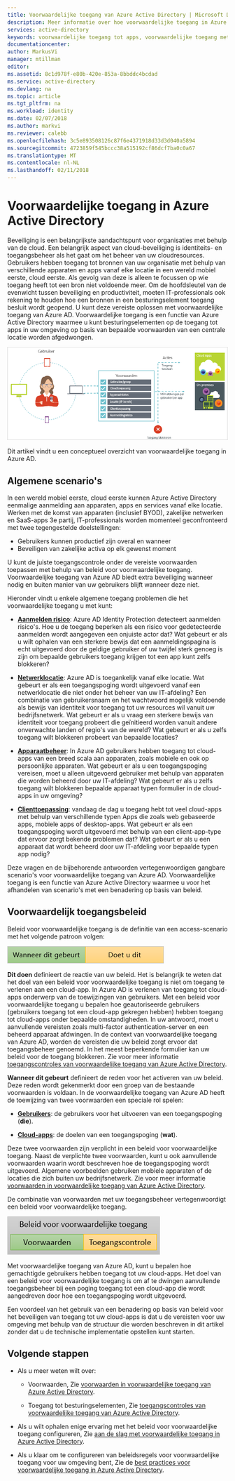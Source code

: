 ```yaml
---
title: Voorwaardelijke toegang van Azure Active Directory | Microsoft Docs
description: Meer informatie over hoe voorwaardelijke toegang in Azure Active Directory kunt u beheren toegang vanaf een centrale locatie.
services: active-directory
keywords: voorwaardelijke toegang tot apps, voorwaardelijke toegang met Azure AD, beveiligde toegang tot bedrijfsresources, beleidsregels voor voorwaardelijke toegang
documentationcenter: 
author: MarkusVi
manager: mtillman
editor: 
ms.assetid: 8c1d978f-e80b-420e-853a-8bbddc4bcdad
ms.service: active-directory
ms.devlang: na
ms.topic: article
ms.tgt_pltfrm: na
ms.workload: identity
ms.date: 02/07/2018
ms.author: markvi
ms.reviewer: calebb
ms.openlocfilehash: 3c5e893508126c87f6e4371918d33d3d040a5894
ms.sourcegitcommit: 4723859f545bccc38a515192cf86dcf7ba0c0a67
ms.translationtype: MT
ms.contentlocale: nl-NL
ms.lasthandoff: 02/11/2018
---
```

# <a name="conditional-access-in-azure-active-directory"></a>Voorwaardelijke toegang in Azure Active Directory

Beveiliging is een belangrijkste aandachtspunt voor organisaties met behulp van de cloud. Een belangrijk aspect van cloud-beveiliging is identiteits- en toegangsbeheer als het gaat om het beheer van uw cloudresources. Gebruikers hebben toegang tot bronnen van uw organisatie met behulp van verschillende apparaten en apps vanaf elke locatie in een wereld mobiel eerste, cloud eerste. Als gevolg van deze is alleen te focussen op wie toegang heeft tot een bron niet voldoende meer. Om de hoofdsleutel van de evenwicht tussen beveiliging en productiviteit, moeten IT-professionals ook rekening te houden hoe een bronnen in een besturingselement toegang besluit wordt geopend. U kunt deze vereiste oplossen met voorwaardelijke toegang van Azure AD. Voorwaardelijke toegang is een functie van Azure Active Directory waarmee u kunt besturingselementen op de toegang tot apps in uw omgeving op basis van bepaalde voorwaarden van een centrale locatie worden afgedwongen. 


![Besturingselement](./media/active-directory-conditional-access-azure-portal/81.png)

Dit artikel vindt u een conceptueel overzicht van voorwaardelijke toegang in Azure AD.


## <a name="common-scenarios"></a>Algemene scenario's

In een wereld mobiel eerste, cloud eerste kunnen Azure Active Directory eenmalige aanmelding aan apparaten, apps en services vanaf elke locatie. Werken met de komst van apparaten (inclusief BYOD), zakelijke netwerken en SaaS-apps 3e partij, IT-professionals worden momenteel geconfronteerd met twee tegengestelde doelstellingen:

- Gebruikers kunnen productief zijn overal en wanneer
- Beveiligen van zakelijke activa op elk gewenst moment

U kunt de juiste toegangscontrole onder de vereiste voorwaarden toepassen met behulp van beleid voor voorwaardelijke toegang. Voorwaardelijke toegang van Azure AD biedt extra beveiliging wanneer nodig en buiten manier van uw gebruikers blijft wanneer deze niet. 

Hieronder vindt u enkele algemene toegang problemen die het voorwaardelijke toegang u met kunt:



- **[Aanmelden risico](active-directory-conditional-access-conditions.md#sign-in-risk)**: Azure AD Identity Protection detecteert aanmelden risico's. Hoe u de toegang beperken als een risico voor gedetecteerde aanmelden wordt aangegeven een onjuiste actor dat? Wat gebeurt er als u wilt ophalen van een sterkere bewijs dat een aanmeldingspagina is echt uitgevoerd door de geldige gebruiker of uw twijfel sterk genoeg is zijn om bepaalde gebruikers toegang krijgen tot een app kunt zelfs blokkeren?

- **[Netwerklocatie](active-directory-conditional-access-locations.md)**: Azure AD is toegankelijk vanaf elke locatie. Wat gebeurt er als een toegangspoging wordt uitgevoerd vanaf een netwerklocatie die niet onder het beheer van uw IT-afdeling? Een combinatie van gebruikersnaam en het wachtwoord mogelijk voldoende als bewijs van identiteit voor toegang tot uw resources wil vanuit uw bedrijfsnetwerk. Wat gebeurt er als u vraag een sterkere bewijs van identiteit voor toegang probeert die geïnitieerd worden vanuit andere onverwachte landen of regio's van de wereld? Wat gebeurt er als u zelfs toegang wilt blokkeren probeert van bepaalde locaties?  

- **[Apparaatbeheer](active-directory-conditional-access-conditions.md#device-platforms)**: In Azure AD gebruikers hebben toegang tot cloud-apps van een breed scala aan apparaten, zoals mobiele en ook op persoonlijke apparaten. Wat gebeurt er als u een toegangspoging vereisen, moet u alleen uitgevoerd gebruiker met behulp van apparaten die worden beheerd door uw IT-afdeling? Wat gebeurt er als u zelfs toegang wilt blokkeren bepaalde apparaat typen formulier in de cloud-apps in uw omgeving? 

- **[Clienttoepassing](active-directory-conditional-access-conditions.md#client-apps)**: vandaag de dag u toegang hebt tot veel cloud-apps met behulp van verschillende typen Apps die zoals web gebaseerde apps, mobiele apps of desktop-apps. Wat gebeurt er als een toegangspoging wordt uitgevoerd met behulp van een client-app-type dat ervoor zorgt bekende problemen dat? Wat gebeurt er als u een apparaat dat wordt beheerd door uw IT-afdeling voor bepaalde typen app nodig? 

Deze vragen en de bijbehorende antwoorden vertegenwoordigen gangbare scenario's voor voorwaardelijke toegang van Azure AD. Voorwaardelijke toegang is een functie van Azure Active Directory waarmee u voor het afhandelen van scenario's met een benadering op basis van beleid.


## <a name="conditional-access-policies"></a>Voorwaardelijk toegangsbeleid

Beleid voor voorwaardelijke toegang is de definitie van een access-scenario met het volgende patroon volgen:

![Besturingselement](./media/active-directory-conditional-access-azure-portal/10.png)

**Dit doen** definieert de reactie van uw beleid. Het is belangrijk te weten dat het doel van een beleid voor voorwaardelijke toegang is niet om toegang te verlenen aan een cloud-app. In Azure AD is verlenen van toegang tot cloud-apps onderwerp van de toewijzingen van gebruikers. Met een beleid voor voorwaardelijke toegang u bepalen hoe geautoriseerde gebruikers (gebruikers toegang tot een cloud-app gekregen hebben) hebben toegang tot cloud-apps onder bepaalde omstandigheden. In uw antwoord, moet u aanvullende vereisten zoals multi-factor authentication-server en een beheerd apparaat afdwingen. In de context van voorwaardelijke toegang van Azure AD, worden de vereisten die uw beleid zorgt ervoor dat toegangsbeheer genoemd. In het meest beperkende formulier kan uw beleid voor de toegang blokkeren. Zie voor meer informatie [toegangscontroles van voorwaardelijke toegang van Azure Active Directory](active-directory-conditional-access-controls.md).
     

**Wanneer dit gebeurt** definieert de reden voor het activeren van uw beleid. Deze reden wordt gekenmerkt door een groep van de bestaande voorwaarden is voldaan. In de voorwaardelijke toegang van Azure AD heeft de toewijzing van twee voorwaarden een speciale rol spelen:

- **[Gebruikers](active-directory-conditional-access-conditions.md#users-and-groups)**: de gebruikers voor het uitvoeren van een toegangspoging (**die**). 

- **[Cloud-apps](active-directory-conditional-access-conditions.md#cloud-apps)**: de doelen van een toegangspoging (**wat**).    

Deze twee voorwaarden zijn verplicht in een beleid voor voorwaardelijke toegang. Naast de verplichte twee voorwaarden, kunt u ook aanvullende voorwaarden waarin wordt beschreven hoe de toegangspoging wordt uitgevoerd. Algemene voorbeelden gebruiken mobiele apparaten of de locaties die zich buiten uw bedrijfsnetwerk. Zie voor meer informatie [voorwaarden in voorwaardelijke toegang van Azure Active Directory](active-directory-conditional-access-conditions.md).   

De combinatie van voorwaarden met uw toegangsbeheer vertegenwoordigt een beleid voor voorwaardelijke toegang. 

![Besturingselement](./media/active-directory-conditional-access-azure-portal/51.png)

Met voorwaardelijke toegang van Azure AD, kunt u bepalen hoe gemachtigde gebruikers hebben toegang tot uw cloud-apps. Het doel van een beleid voor voorwaardelijke toegang is om af te dwingen aanvullende toegangsbeheer bij een poging toegang tot een cloud-app die wordt aangedreven door hoe een toegangspoging wordt uitgevoerd.

Een voordeel van het gebruik van een benadering op basis van beleid voor het beveiligen van toegang tot uw cloud-apps is dat u de vereisten voor uw omgeving met behulp van de structuur die worden beschreven in dit artikel zonder dat u de technische implementatie opstellen kunt starten. 



## <a name="next-steps"></a>Volgende stappen

- Als u meer weten wilt over:
    - Voorwaarden, Zie [voorwaarden in voorwaardelijke toegang van Azure Active Directory](active-directory-conditional-access-conditions.md).

    - Toegang tot besturingselementen, Zie [toegangscontroles van voorwaardelijke toegang van Azure Active Directory](active-directory-conditional-access-controls.md).

- Als u wilt ophalen enige ervaring met het beleid voor voorwaardelijke toegang configureren, Zie [aan de slag met voorwaardelijke toegang in Azure Active Directory](active-directory-conditional-access-azure-portal-get-started.md).

- Als u klaar om te configureren van beleidsregels voor voorwaardelijke toegang voor uw omgeving bent, Zie de [best practices voor voorwaardelijke toegang in Azure Active Directory](active-directory-conditional-access-best-practices.md). 
